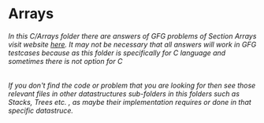 # Arrays

<h6>In this C/Arrays folder there are answers of GFG problems of Section Arrays visit website <a href="https://www.geeksforgeeks.org/cc-programs/"> here</a>. It may not be necessary that all answers will work in GFG testcases because as this folder is specifically for C language and sometimes there is not option for C</h6>
<h6>If you don't find the code or problem that you are looking for then see those relevant files in other datastructures sub-folders in this folders such as Stacks, Trees etc. , as maybe their implementation requires or done in that specific datastruce.</h6>
